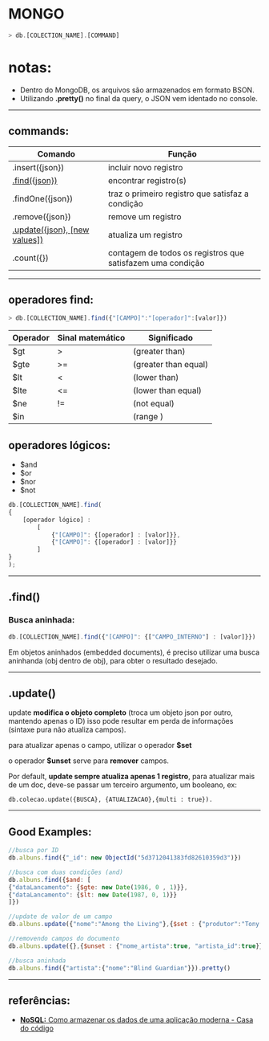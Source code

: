 # **MONGO**
```js
> db.[COLECTION_NAME].[COMMAND]
```

# **notas:**
+ Dentro do MongoDB, os arquivos são armazenados em formato BSON.
+ Utilizando **.pretty()** no final da query, o JSON vem identado no console.

------
## **commands:**
|Comando                         |  Função   |
|--------------------------------|-----------|
| .insert({json})                | incluir novo registro |
| [.find({json})](##find())      | encontrar registro(s) |
| .findOne({json})               | traz o primeiro registro que satisfaz a condição |
| .remove({json})                | remove um registro |
| [.update({json}, [new values])](##update())  | atualiza um registro |
| .count({})                     | contagem de todos os registros que satisfazem uma condição |

-----
## **operadores find:**
```js
> db.[COLLECTION_NAME].find({"[CAMPO]":"[operador]":[valor]})
```

|Operador|Sinal matemático|Significado|
|----|----|---|
| $gt |  > |  (greater than) |
| $gte | >= | (greater than equal) |
| $lt |  < |  (lower than) |
| $lte | <= | (lower than equal) |
| $ne |  != | (not equal) |
| $in |  |(range ) |

## **operadores lógicos:**
+ $and
+ $or
+ $nor
+ $not
```js
db.[COLLECTION_NAME].find(
{ 
    [operador lógico] :
        [ 
            {"[CAMPO]": {[operador] : [valor]}}, 
            {"[CAMPO]": {[operador] : [valor]}} 
        ]
}
);
```
------
## **.find()**

### **Busca aninhada:**

```js
db.[COLLECTION_NAME].find({"[CAMPO]": {["CAMPO_INTERNO"] : [valor]}})
```

Em objetos aninhados (embedded documents), é preciso utilizar uma busca aninhanda (obj dentro de obj), para obter o resultado desejado.

-----
## .update()
update **modifica o objeto completo** (troca um objeto json por outro, mantendo apenas o ID) isso pode resultar em perda de informações (sintaxe pura não atualiza campos).

para atualizar apenas o campo, utilizar o operador **$set**

o operador **$unset** serve para **remover** campos.

Por default, **update sempre atualiza apenas 1 registro**, para atualizar mais de um doc, deve-se passar um terceiro argumento, um booleano, ex: 

    db.colecao.update({BUSCA}, {ATUALIZACAO},{multi : true}).
-----

## **Good Examples:**
```js
//busca por ID
db.albuns.find({"_id": new ObjectId("5d3712041383fd82610359d3")})

//busca com duas condições (and)
db.albuns.find({$and: [
{"dataLancamento": {$gte: new Date(1986, 0 , 1)}},
{"dataLancamento": {$lt: new Date(1987, 0, 1)}}
]})

//update de valor de um campo
db.albuns.update({"nome":"Among the Living"},{$set : {"produtor":"Tony Ganza"}}) 

//removendo campos do documento
db.albuns.update({},{$unset : {"nome_artista":true, "artista_id":true}}) 

//busca aninhada
db.albuns.find({"artista":{"nome":"Blind Guardian"}}).pretty()
```
----
## **referências:**
+ [**NoSQL:** Como armazenar os dados de uma aplicação moderna - Casa do código](https://www.casadocodigo.com.br/products/livro-nosql)